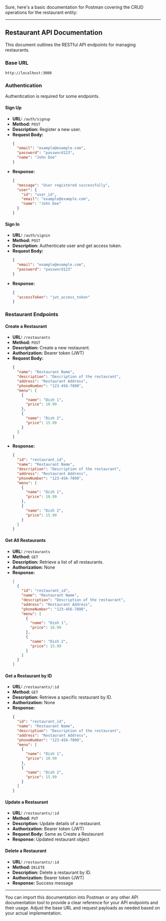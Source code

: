 Sure, here's a basic documentation for Postman covering the CRUD operations for the restaurant entity:

---

## Restaurant API Documentation

This document outlines the RESTful API endpoints for managing restaurants.

### Base URL

```
http://localhost:3000
```

### Authentication

Authentication is required for some endpoints.

#### Sign Up
- **URL:** `/auth/signup`
- **Method:** `POST`
- **Description:** Register a new user.
- **Request Body:**
  ```json
  {
    "email": "example@example.com",
    "password": "password123",
    "name": "John Doe"
  }
  ```
- **Response:**
  ```json
  {
    "message": "User registered successfully",
    "user": {
      "id": "user_id",
      "email": "example@example.com",
      "name": "John Doe"
    }
  }
  ```

#### Sign In
- **URL:** `/auth/signin`
- **Method:** `POST`
- **Description:** Authenticate user and get access token.
- **Request Body:**
  ```json
  {
    "email": "example@example.com",
    "password": "password123"
  }
  ```
- **Response:**
  ```json
  {
    "accessToken": "jwt_access_token"
  }
  ```

### Restaurant Endpoints

#### Create a Restaurant
- **URL:** `/restaurants`
- **Method:** `POST`
- **Description:** Create a new restaurant.
- **Authorization:** Bearer token (JWT)
- **Request Body:**
  ```json
  {
    "name": "Restaurant Name",
    "description": "Description of the restaurant",
    "address": "Restaurant Address",
    "phoneNumber": "123-456-7890",
    "menu": [
      {
        "name": "Dish 1",
        "price": 10.99
      },
      {
        "name": "Dish 2",
        "price": 15.99
      }
    ]
  }
  ```
- **Response:**
  ```json
  {
    "id": "restaurant_id",
    "name": "Restaurant Name",
    "description": "Description of the restaurant",
    "address": "Restaurant Address",
    "phoneNumber": "123-456-7890",
    "menu": [
      {
        "name": "Dish 1",
        "price": 10.99
      },
      {
        "name": "Dish 2",
        "price": 15.99
      }
    ]
  }
  ```

#### Get All Restaurants
- **URL:** `/restaurants`
- **Method:** `GET`
- **Description:** Retrieve a list of all restaurants.
- **Authorization:** None
- **Response:**
  ```json
  [
    {
      "id": "restaurant_id",
      "name": "Restaurant Name",
      "description": "Description of the restaurant",
      "address": "Restaurant Address",
      "phoneNumber": "123-456-7890",
      "menu": [
        {
          "name": "Dish 1",
          "price": 10.99
        },
        {
          "name": "Dish 2",
          "price": 15.99
        }
      ]
    }
  ]
  ```

#### Get a Restaurant by ID
- **URL:** `/restaurants/:id`
- **Method:** `GET`
- **Description:** Retrieve a specific restaurant by ID.
- **Authorization:** None
- **Response:**
  ```json
  {
    "id": "restaurant_id",
    "name": "Restaurant Name",
    "description": "Description of the restaurant",
    "address": "Restaurant Address",
    "phoneNumber": "123-456-7890",
    "menu": [
      {
        "name": "Dish 1",
        "price": 10.99
      },
      {
        "name": "Dish 2",
        "price": 15.99
      }
    ]
  }
  ```

#### Update a Restaurant
- **URL:** `/restaurants/:id`
- **Method:** `PUT`
- **Description:** Update details of a restaurant.
- **Authorization:** Bearer token (JWT)
- **Request Body:** Same as Create a Restaurant
- **Response:** Updated restaurant object

#### Delete a Restaurant
- **URL:** `/restaurants/:id`
- **Method:** `DELETE`
- **Description:** Delete a restaurant by ID.
- **Authorization:** Bearer token (JWT)
- **Response:** Success message

---

You can import this documentation into Postman or any other API documentation tool to provide a clear reference for your API endpoints and their usage. Adjust the base URL and request payloads as needed based on your actual implementation.